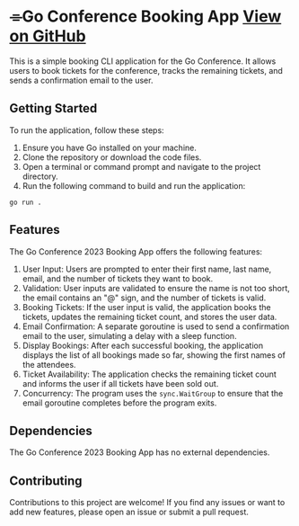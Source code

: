 # ⌯Go Conference Booking App [View on GitHub](https://github.com/akhilsahuji/booking-app)


This is a simple booking CLI application for the Go Conference. It allows users to book tickets for the conference, tracks the remaining tickets, and sends a confirmation email to the user.

## Getting Started

To run the application, follow these steps:

1. Ensure you have Go installed on your machine.
2. Clone the repository or download the code files.
3. Open a terminal or command prompt and navigate to the project directory.
4. Run the following command to build and run the application:

```shell
go run .
```

## Features

The Go Conference 2023 Booking App offers the following features:

1. User Input: Users are prompted to enter their first name, last name, email, and the number of tickets they want to book.
2. Validation: User inputs are validated to ensure the name is not too short, the email contains an "@" sign, and the number of tickets is valid.
3. Booking Tickets: If the user input is valid, the application books the tickets, updates the remaining ticket count, and stores the user data.
4. Email Confirmation: A separate goroutine is used to send a confirmation email to the user, simulating a delay with a sleep function.
5. Display Bookings: After each successful booking, the application displays the list of all bookings made so far, showing the first names of the attendees.
6. Ticket Availability: The application checks the remaining ticket count and informs the user if all tickets have been sold out.
7. Concurrency: The program uses the `sync.WaitGroup` to ensure that the email goroutine completes before the program exits.

## Dependencies

The Go Conference 2023 Booking App has no external dependencies.


## Contributing

Contributions to this project are welcome! If you find any issues or want to add new features, please open an issue or submit a pull request.
